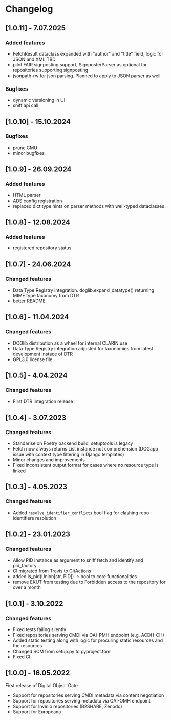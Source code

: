 # Changelog

## [1.0.11] - 7.07.2025

### Added features
- FetchResult dataclass expanded with "author" and "title" field, logic for JSON and XML TBD 
- pilot FAIR signposting support, SignposterParser as optional for repositories supporting signposting  
- jsonpath-rw for json parsing. Planned to apply to JSON parser as well

### Bugfixes
- dynamic versioning in UI
- sniff api call


## [1.0.10] - 15.10.2024

### Bugfixes
- prune CMU
- minor bugfixes


## [1.0.9] - 26.09.2024

### Added features
- HTML parser
- ADS config registration
- replaced dict type hints on parser methods with well-typed dataclasses


## [1.0.8] - 12.08.2024

### Added features
- registered repository status


## [1.0.7] - 24.06.2024

### Changed features
- Data Type Registry integration. doglib.expand_datatype() returning MIME type taxonomy from DTR 
- better README 


## [1.0.6] - 11.04.2024

### Changed features
- DOGlib distribution as a wheel for internal CLARIN use
- Data Type Registry integration adjusted for taxonomies from latest development instace of DTR
- GPL3.0 license file


## [1.0.5] - 4.04.2024

### Changed features
- First DTR integration release


## [1.0.4] - 3.07.2023

### Changed features
- Standarise on Poetry backend build, setuptools is legacy
- Fetch now always returns List instance not comprehension (DOGapp issue with context type filtering in Django templates)
- Minor changes and improvements
- Fixed inconsistent output format for cases where no resource type is linked


## [1.0.3] - 4.05.2023

### Changed features
- Added ```resolve_identifier_conflicts``` bool flag for clashing repo identifiers resolution


## [1.0.2] - 23.01.2023

### Changed features
- Allow PID instance as argument to sniff fetch and identify and pid_factory
- CI migrated from Travis to GitActions
- added is_pid(Union[str, PID]) -> bool to core functionalities
- remove EKUT from testing due to Forbidden access to the repository for over a month


## [1.0.1] - 3.10.2022

### Changed features
- Fixed tests failing silently
- Fixed repositories serving CMDI via OAI-PMH endpoint (e.g. ACDH-CH)
- Added static testing along with logic for procuring static resources and the resources
- Changed SCM from setup.py to pyproject.toml
- Fixed CI


## [1.0.0] - 16.05.2022

First release of Digital Object Gate
- Support for repositories serving CMDI metadata via content negotiation
- Support for repositories serving metadata via OAI-OMH endpoint 
- Support for Invinio repositories (B2SHARE, Zenodo)
- Support for Europeana

